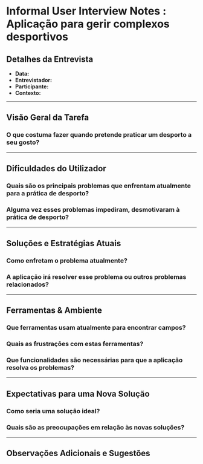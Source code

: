 # Informal User Interview Notes :  Aplicação para gerir complexos desportivos

## **Detalhes da Entrevista**
- **Data:** 
- **Entrevistador:** 
- **Participante:** 
- **Contexto:** 

---

## **Visão Geral da Tarefa**
### **O que costuma fazer quando pretende praticar um desporto a seu gosto?**


---

## **Dificuldades do Utilizador**
### **Quais são os principais problemas que enfrentam atualmente para a prática de desporto?**
### **Alguma vez esses problemas impediram, desmotivaram à prática de desporto?**  

---

## **Soluções e Estratégias Atuais**
### **Como enfretam o problema atualmente?**
### **A aplicação irá resolver esse problema ou outros problemas relacionados?**

---

## **Ferramentas & Ambiente**
### **Que ferramentas usam atualmente para encontrar campos?**


### **Quais as frustrações com estas ferramentas?**


### **Que funcionalidades são necessárias para que a aplicação resolva os problemas?**


---

## **Expectativas para uma Nova Solução**
### **Como seria uma solução ideal?**
### **Quais são as preocupações em relação às novas soluções?**



---

## **Observações Adicionais e Sugestões**
